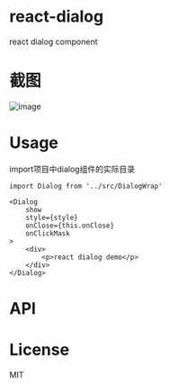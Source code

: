 # react-dialog
react dialog component

# 截图
![image](https://github.com/yongbingz/react-dialog/blob/master/demo/screenshot/1.png)

# Usage
import项目中dialog组件的实际目录

```
import Dialog from '../src/DialogWrap'

<Dialog
	show
	style={style} 
	onClose={this.onClose}
	onClickMask
>
	<div>
		<p>react dialog demo</p>
	</div>
</Dialog>

```

# API


# License
MIT
